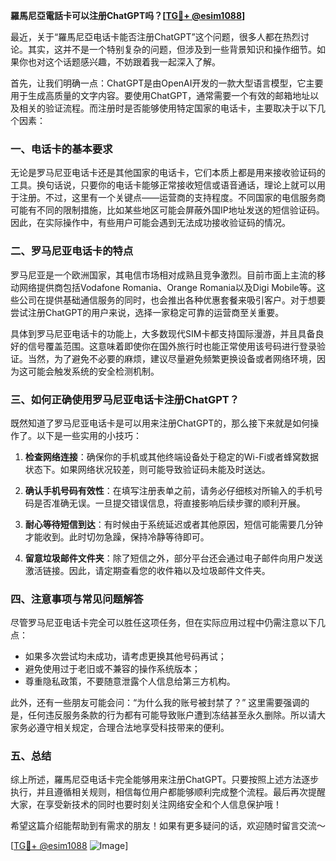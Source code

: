 **羅馬尼亞電話卡可以注册ChatGPT吗？[[TG💪+ @esim1088](https://t.me/s/esim1088)]**

最近，关于“羅馬尼亞电话卡能否注册ChatGPT”这个问题，很多人都在热烈讨论。其实，这并不是一个特别复杂的问题，但涉及到一些背景知识和操作细节。如果你也对这个话题感兴趣，不妨跟着我一起深入了解。

首先，让我们明确一点：ChatGPT是由OpenAI开发的一款大型语言模型，它主要用于生成高质量的文字内容。要使用ChatGPT，通常需要一个有效的邮箱地址以及相关的验证流程。而注册时是否能够使用特定国家的电话卡，主要取决于以下几个因素：

### 一、电话卡的基本要求

无论是罗马尼亚电话卡还是其他国家的电话卡，它们本质上都是用来接收验证码的工具。换句话说，只要你的电话卡能够正常接收短信或语音通话，理论上就可以用于注册。不过，这里有一个关键点——运营商的支持程度。不同国家的电信服务商可能有不同的限制措施，比如某些地区可能会屏蔽外国IP地址发送的短信验证码。因此，在实际操作中，有些用户可能会遇到无法成功接收验证码的情况。

### 二、罗马尼亚电话卡的特点

罗马尼亚是一个欧洲国家，其电信市场相对成熟且竞争激烈。目前市面上主流的移动网络提供商包括Vodafone Romania、Orange Romania以及Digi Mobile等。这些公司在提供基础通信服务的同时，也会推出各种优惠套餐来吸引客户。对于想要尝试注册ChatGPT的用户来说，选择一家稳定可靠的运营商至关重要。

具体到罗马尼亚电话卡的功能上，大多数现代SIM卡都支持国际漫游，并且具备良好的信号覆盖范围。这意味着即使你在国外旅行时也能正常使用该号码进行登录验证。当然，为了避免不必要的麻烦，建议尽量避免频繁更换设备或者网络环境，因为这可能会触发系统的安全检测机制。

### 三、如何正确使用罗马尼亚电话卡注册ChatGPT？

既然知道了罗马尼亚电话卡是可以用来注册ChatGPT的，那么接下来就是如何操作了。以下是一些实用的小技巧：

1. **检查网络连接**：确保你的手机或其他终端设备处于稳定的Wi-Fi或者蜂窝数据状态下。如果网络状况较差，则可能导致验证码未能及时送达。
   
2. **确认手机号码有效性**：在填写注册表单之前，请务必仔细核对所输入的手机号码是否准确无误。一旦提交错误信息，将直接影响后续步骤的顺利开展。

3. **耐心等待短信到达**：有时候由于系统延迟或者其他原因，短信可能需要几分钟才能收到。此时切勿急躁，保持冷静等待即可。

4. **留意垃圾邮件文件夹**：除了短信之外，部分平台还会通过电子邮件向用户发送激活链接。因此，请定期查看您的收件箱以及垃圾邮件文件夹。

### 四、注意事项与常见问题解答

尽管罗马尼亚电话卡完全可以胜任这项任务，但在实际应用过程中仍需注意以下几点：

- 如果多次尝试均未成功，请考虑更换其他号码再试；
- 避免使用过于老旧或不兼容的操作系统版本；
- 尊重隐私政策，不要随意泄露个人信息给第三方机构。

此外，还有一些朋友可能会问：“为什么我的账号被封禁了？” 这里需要强调的是，任何违反服务条款的行为都有可能导致账户遭到冻结甚至永久删除。所以请大家务必遵守相关规定，合理合法地享受科技带来的便利。

### 五、总结

综上所述，羅馬尼亞电话卡完全能够用来注册ChatGPT。只要按照上述方法逐步执行，并且遵循相关规则，相信每位用户都能够顺利完成整个流程。最后再次提醒大家，在享受新技术的同时也要时刻关注网络安全和个人信息保护哦！

希望这篇介绍能帮助到有需求的朋友！如果有更多疑问的话，欢迎随时留言交流～ 

[[TG💪+ @esim1088](https://t.me/s/esim1088) ![Image](https://i.postimg.cc/4NQfJmqS/Snipaste-2025-05-13-00-14-12.png)]